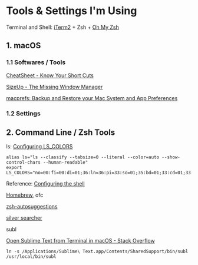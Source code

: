 # Tools & Settings I'm Using

Terminal and Shell: [iTerm2](https://iterm2.com/) + Zsh + [Oh My Zsh](https://ohmyz.sh/)

## 1. macOS

### 1.1 Softwares / Tools

[CheatSheet - Know Your Short Cuts](https://mediaatelier.com/CheatSheet/)

[SizeUp - The Missing Window Manager](https://www.irradiatedsoftware.com/sizeup/)

[macprefs: Backup and Restore your Mac System and App Preferences](https://github.com/clintmod/macprefs)

### 1.2 Settings

## 2. Command Line / Zsh Tools

ls: [Configuring LS_COLORS](http://www.bigsoft.co.uk/blog/2008/04/11/configuring-ls_colors)
```
alias ls="ls --classify --tabsize=0 --literal --color=auto --show-control-chars --human-readable"
export LS_COLORS="no=00:fi=00:di=01;36:ln=36:pi=33:so=01;35:bd=01;33:cd=01;33:ex=01;31"
```
Reference:
[Configuring the shell](https://formation-debian.viarezo.fr/shell.html)

[Homebrew](https://brew.sh/), ofc

[zsh-autosuggestions](https://github.com/zsh-users/zsh-autosuggestions)

[silver searcher](https://github.com/ggreer/the_silver_searcher)

subl

[Open Sublime Text from Terminal in macOS - Stack Overflow](https://stackoverflow.com/questions/16199581/open-sublime-text-from-terminal-in-macos)
```
ln -s /Applications/Sublime\ Text.app/Contents/SharedSupport/bin/subl /usr/local/bin/subl
```
